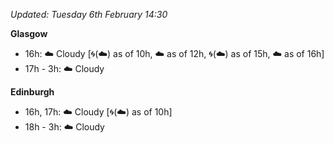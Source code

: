 *Updated: Tuesday 6th February 14:30*

**Glasgow**

* 16h: :cloud: Cloudy [:cyclone:(:cloud:) as of 10h, :cloud: as of 12h, :cyclone:(:cloud:) as of 15h, :cloud: as of 16h]
* 17h - 3h: :cloud: Cloudy

**Edinburgh**

* 16h, 17h: :cloud: Cloudy [:cyclone:(:cloud:) as of 10h]
* 18h - 3h: :cloud: Cloudy
